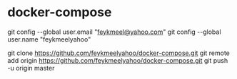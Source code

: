 # docker-compose
git config --global user.email "feykmeel@yahoo.com"
git config --global user.name "feykmeelyahoo"

git clone https://github.com/feykmeelyahoo/docker-compose.git
git remote add origin https://github.com/feykmeelyahoo/docker-compose.git
git push -u origin master
